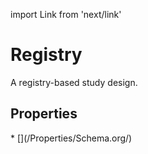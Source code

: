 import Link from 'next/link'

# Registry

A registry-based study design.

## Properties

<Grid>
* [](/Properties/Schema.org/)

</Grid>

